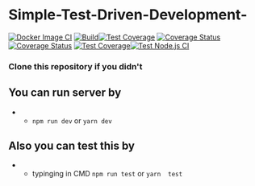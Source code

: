 # Simple-Test-Driven-Development-
[![Docker Image CI](https://github.com/Nkbtemmy/Simple-Test-Driven-Development-/actions/workflows/docker_image.yml/badge.svg)](https://github.com/Nkbtemmy/Simple-Test-Driven-Development-/actions/workflows/docker_image.yml)
[![Build](https://github.com/Nkbtemmy/Simple-Test-Driven-Development-/actions/workflows/building.yml/badge.svg)](https://github.com/Nkbtemmy/Simple-Test-Driven-Development-/actions/workflows/building.yml)[![Test Coverage](https://api.codeclimate.com/v1/badges/ecd50de02a9e5b9864a1/test_coverage)](https://codeclimate.com/github/nkbtemmy/Simple-Test-Driven-Development/test_coverage)
[![Coverage Status](https://coveralls.io/repos/github/Nkbtemmy/Simple-Test-Driven-Development-/badge.svg?branch=build)](https://coveralls.io/github/Nkbtemmy/Simple-Test-Driven-Development-?branch=build)
[![Coverage Status](https://coveralls.io/repos/github/Nkbtemmy/Simple-Test-Driven-Development-/badge.svg?branch=build)](https://coveralls.io/github/Nkbtemmy/Simple-Test-Driven-Development-?branch=build)
[![Test Coverage](https://api.codeclimate.com/v1/badges/ecd50de02a9e5b9864a1/test_coverage)](https://codeclimate.com/github/nkbtemmy/Simple-Test-Driven-Development/test_coverage)[![Test Node.js CI](https://github.com/Nkbtemmy/Simple-Test-Driven-Development-/actions/workflows/testing.yml/badge.svg)](https://github.com/Nkbtemmy/Simple-Test-Driven-Development-/actions/workflows/testing.yml)
### Clone this repository if you didn't


## You can run server by
- - `npm run dev` or `yarn dev`

## Also you can test this by

- -  typinging in CMD `npm run test` or `yarn  test`